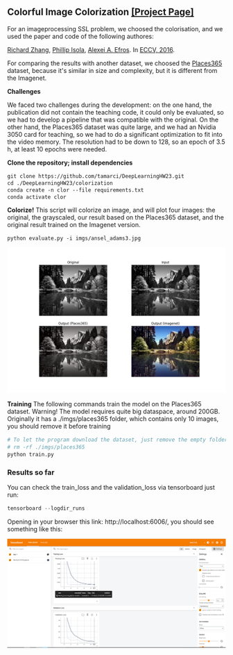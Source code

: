 <!--<h3><b>Colorful Image Colorization</b></h3>-->
## <b>Colorful Image Colorization</b> [[Project Page]](http://richzhang.github.io/colorization/) <br>

For an imageprocessing SSL problem, we choosed the colorisation, and we used the paper and code of the following authores:

[Richard Zhang](https://richzhang.github.io/), [Phillip Isola](http://web.mit.edu/phillipi/), [Alexei A. Efros](http://www.eecs.berkeley.edu/~efros/). In [ECCV, 2016](http://arxiv.org/pdf/1603.08511.pdf).

For comparing the results with another dataset, we choosed the [Places365](http://places.csail.mit.edu/) dataset, because it's similar in size and complexity, but it is different from the Imagenet.

**Challenges**

We faced two challenges during the development: on the one hand, the publication did not contain the teaching code, it could only be evaluated, so we had to develop a pipeline that was compatible with the original. On the other hand, the Places365 dataset was quite large, and we had an Nvidia 3050 card for teaching, so we had to do a significant optimization to fit into the video memory. The resolution had to be down to 128, so an epoch of 3.5 h, at least 10 epochs were needed.

**Clone the repository; install dependencies**

```
git clone https://github.com/tamarci/DeepLearningHW23.git
cd ./DeepLearningHW23/colorization
conda create -n clor --file requirements.txt
conda activate clor
```

**Colorize!** This script will colorize an image, and will plot four images: the original, the grayscaled, our result based on the Places365 dataset, and the original result trained on the Imagenet version.

```
python evaluate.py -i imgs/ansel_adams3.jpg
```

![Plot](./Figure_1.png)

**Training** The following commands train the model on the Places365 dataset. Warning! The model requires quite big dataspace, around 200GB. Originally it has a ./imgs/places365 folder, which contains only 10 images, you should remove it before training

```python
# To let the program download the dataset, just remove the empty folder:
# rm -rf ./imgs/places365
python train.py
```

### Results so far
You can check the train_loss and the validation_loss via tensorboard just run:

```python
tensorboard --logdir_runs
```

Opening in your browser this link: http://localhost:6006/, you should see something like this:

![tensorboard.png](./tensorboard.png)
